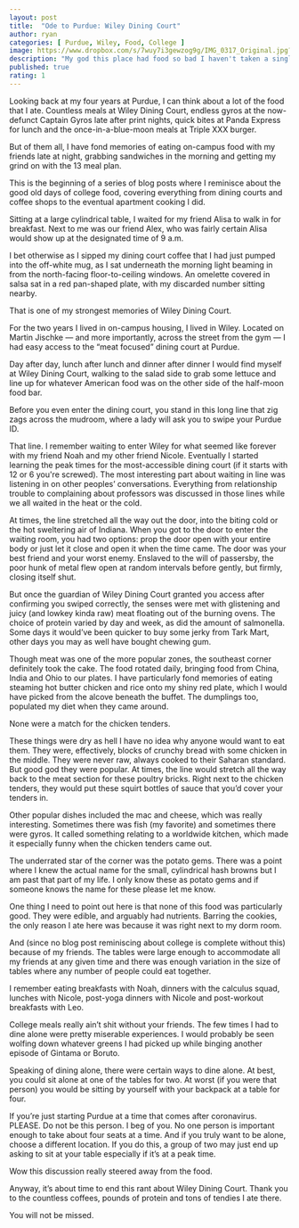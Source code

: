 ```yaml
---
layout: post
title:  "Ode to Purdue: Wiley Dining Court"
author: ryan
categories: [ Purdue, Wiley, Food, College ]
image: https://www.dropbox.com/s/7wuy7i3gewzog9g/IMG_0317_Original.jpg?raw=1
description: "My god this place had food so bad I haven't taken a single pic of it."
published: true
rating: 1
---
```


Looking back at my four years at Purdue, I can think about a lot of the food that I ate. Countless meals at Wiley Dining Court, endless gyros at the now-defunct Captain Gyros late after print nights, quick bites at Panda Express for lunch and the once-in-a-blue-moon meals at Triple XXX burger.

But of them all, I have fond memories of eating on-campus food with my friends late at night, grabbing sandwiches in the morning and getting my grind on with the 13 meal plan.

This is the beginning of a series of blog posts where I reminisce about the good old days of college food, covering everything from dining courts and coffee shops to the eventual apartment cooking I did.

Sitting at a large cylindrical table, I waited for my friend Alisa to walk in for breakfast. Next to me was our friend Alex, who was fairly certain Alisa would show up at the designated time of 9 a.m.

I bet otherwise as I sipped my dining court coffee that I had just pumped into the off-white mug, as I sat underneath the morning light beaming in from the north-facing floor-to-ceiling windows. An omelette covered in salsa sat in a red pan-shaped plate, with my discarded number sitting nearby.

That is one of my strongest memories of Wiley Dining Court.

For the two years I lived in on-campus housing, I lived in Wiley. Located on Martin Jischke — and more importantly, across the street from the gym — I had easy access to the “meat focused” dining court at Purdue.

Day after day, lunch after lunch and dinner after dinner I would find myself at Wiley Dining Court, walking to the salad side to grab some lettuce and line up for whatever American food was on the other side of the half-moon food bar.

Before you even enter the dining court, you stand in this long line that zig zags across the mudroom, where a lady will ask you to swipe your Purdue ID.

That line. I remember waiting to enter Wiley for what seemed like forever with my friend Noah and my other friend Nicole. Eventually I started learning the peak times for the most-accessible dining court (if it starts with 12 or 6 you're screwed). The most interesting part about waiting in line was listening in on other peoples’ conversations. Everything from relationship trouble to complaining about professors was discussed in those lines while we all waited in the heat or the cold.

At times, the line stretched all the way out the door, into the biting cold or the hot sweltering air of Indiana. When you got to the door to enter the waiting room, you had two options: prop the door open with your entire body or just let it close and open it when the time came. The door was your best friend and your worst enemy. Enslaved  to the will of passersby, the poor hunk of metal flew open at random intervals before gently, but firmly, closing itself shut.

But once the guardian of Wiley Dining Court granted you access after confirming you swiped correctly, the senses were met with glistening and juicy (and lowkey kinda raw) meat floating out of the burning ovens. The choice of protein varied by day and week, as did the amount of salmonella. Some days it would’ve been quicker to buy some jerky from Tark Mart, other days you may as well have bought chewing gum.

Though meat was one of the more popular zones, the southeast corner definitely took the cake. The food rotated daily, bringing food from China, India and Ohio to our plates. I have particularly fond memories of eating steaming hot butter chicken and rice onto my shiny red plate, which I would have picked from the alcove beneath the buffet. The dumplings too, populated my diet when they came around.

None were a match for the chicken tenders.

These things were dry as hell I have no idea why anyone would want to eat them. They were, effectively, blocks of crunchy bread with some chicken in the middle. They were never raw, always cooked to their Saharan standard. But good god they were popular. At times, the line would stretch all the way back to the meat section for these poultry bricks. Right next to the chicken tenders, they would put these squirt bottles of sauce that you’d cover your tenders in.

Other popular dishes included the mac and cheese, which was really interesting. Sometimes there was fish (my favorite) and sometimes there were gyros. It called something relating to a worldwide kitchen, which made it especially funny when the chicken tenders came out.

The underrated star of the corner was the potato gems. There was a point where I knew the actual name for the small, cylindrical hash browns but I am past that part of my life. I only know these as potato gems and if someone knows the name for these please let me know.

One thing I need to point out here is that none of this food was particularly good. They were edible, and arguably had nutrients. Barring the cookies, the only reason I ate here was because it was right next to my dorm room.

And (since no blog post reminiscing about college is complete without this) because of my friends. The tables were large enough to accommodate all my friends at any given time and there was enough variation in the size of tables where any number of people could eat together.

I remember eating breakfasts with Noah, dinners with the calculus squad, lunches with Nicole, post-yoga dinners with Nicole and post-workout breakfasts with Leo.

College meals really ain’t shit without your friends.
The few times I had to dine alone were pretty miserable experiences. I would probably be seen wolfing down whatever greens I had picked up while binging another episode of Gintama or Boruto.

Speaking of dining alone, there were certain ways to dine alone. At best, you could sit alone at one of the tables for two. At worst (if you were that person) you would be sitting by yourself with your backpack at a table for four.

If you’re just starting Purdue at a time that comes after coronavirus. PLEASE. Do not be this person. I beg of you. No one person is important enough to take about four seats at a time. And if you truly want to be alone, choose a different location. If you do this, a group of two may just end up asking to sit at your table especially if it’s at a peak time.

Wow this discussion really steered away from the food.

Anyway, it’s about time to end this rant about Wiley Dining Court. Thank you to the countless coffees, pounds of protein and tons of tendies I ate there.

You will not be missed.
